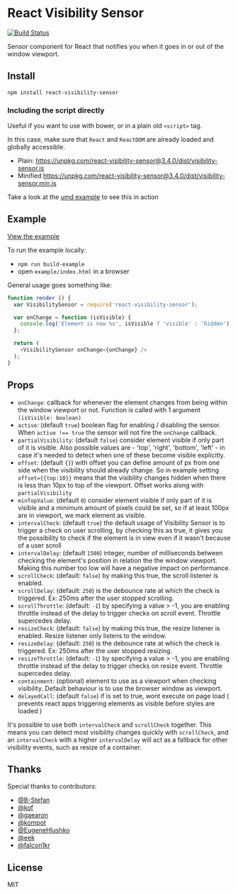 React Visibility Sensor
====

[![Build Status](https://secure.travis-ci.org/joshwnj/react-visibility-sensor.png)](http://travis-ci.org/joshwnj/react-visibility-sensor)

Sensor component for React that notifies you when it goes in or out of the window viewport.

Install
----

`npm install react-visibility-sensor`

### Including the script directly

Useful if you want to use with bower, or in a plain old `<script>` tag.

In this case, make sure that `React` and `ReactDOM` are already loaded and globally accessible.

- Plain: <https://unpkg.com/react-visibility-sensor@3.4.0/dist/visibility-sensor.js>
- Minified <https://unpkg.com/react-visibility-sensor@3.4.0/dist/visibility-sensor.min.js>

Take a look at the [umd example](./example-umd/) to see this in action

Example
----

[View the example](https://joshwnj.github.io/react-visibility-sensor/)

To run the example locally:

- `npm run build-example`
- open `example/index.html` in a browser

General usage goes something like:

```js
function render () {
  var VisibilitySensor = require('react-visibility-sensor');

  var onChange = function (isVisible) {
    console.log('Element is now %s', isVisible ? 'visible' : 'hidden');
  };

  return (
    <VisibilitySensor onChange={onChange} />
  );
}
```


Props
----

- `onChange`: callback for whenever the element changes from being within the window viewport or not. Function is called with 1 argument `(isVisible: boolean)`
- `active`: (default `true`) boolean flag for enabling / disabling the sensor.  When `active !== true` the sensor will not fire the `onChange` callback.
- `partialVisibility`: (default `false`) consider element visible if only part of it is visible. Also possible values are - 'top', 'right', 'bottom', 'left' - in case it's needed to detect when one of these become visible explicitly.
- `offset`: (default `{}`) with offset you can define amount of px from one side when the visibility should already change. So in example setting `offset={{top:10}}` means that the visibility changes hidden when there is less than 10px to top of the viewport. Offset works along with `partialVisibility`
- `minTopValue`: (default `0`) consider element visible if only part of it is visible and a minimum amount of pixels could be set, so if at least 100px are in viewport, we mark element as visible.
- `intervalCheck`: (default `true`) the default usage of Visibility Sensor is to trigger a check on user scrolling, by checking this as true, it gives you the possibility to check if the element is in view even if it wasn't because of a user scroll
- `intervalDelay`: (default `1500`) integer, number of milliseconds between checking the element's position in relation the the window viewport. Making this number too low will have a negative impact on performance.
- `scrollCheck`: (default: `false`) by making this true, the scroll listener is enabled.
- `scrollDelay`: (default: `250`) is the debounce rate at which the check is triggered. Ex: 250ms after the user stopped scrolling.
- `scrollThrottle`: (default: `-1`) by specifying a value > -1, you are enabling throttle instead of the delay to trigger checks on scroll event. Throttle supercedes delay.
- `resizeCheck`: (default: `false`) by making this true, the resize listener is enabled. Resize listener only listens to the window.
- `resizeDelay`: (default: `250`) is the debounce rate at which the check is triggered. Ex: 250ms after the user stopped resizing.
- `resizeThrottle`: (default: `-1`) by specifying a value > -1, you are enabling throttle instead of the delay to trigger checks on resize event. Throttle supercedes delay.
- `containment`: (optional) element to use as a viewport when checking visibility. Default behaviour is to use the browser window as viewport.
- `delayedCall`: (default `false`) if is set to true, wont execute on page load ( prevents react apps triggering elements as visible before styles are loaded )

It's possible to use both `intervalCheck` and `scrollCheck` together. This means you can detect most visibility changes quickly with `scrollCheck`, and an `intervalCheck` with a higher `intervalDelay` will act as a fallback for other visibility events, such as resize of a container.

Thanks
----

Special thanks to contributors:

- [@B-Stefan](https://github.com/B-Stefan)
- [@kof](https://github.com/kof)
- [@gaearon](https://github.com/gaearon)
- [@kompot](https://github.com/kompot)
- [@EugeneHlushko](https://github.com/EugeneHlushko)
- [@eek](http://github.com/eek)
- [@falcon1kr](http://github.com/falcon1kr)

License
----

MIT
